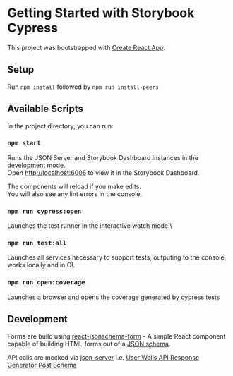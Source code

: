 # Getting Started with Storybook Cypress

This project was bootstrapped with [Create React App](https://github.com/facebook/create-react-app).

## Setup

Run `npm install` followed by `npm run install-peers`

## Available Scripts

In the project directory, you can run:

### `npm start`

Runs the JSON Server and Storybook Dashboard instances in the development mode.\
Open [http://localhost:6006](http://localhost:6006) to view it in the Storybook Dashboard.

The components will reload if you make edits.\
You will also see any lint errors in the console.


### `npm run cypress:open`

Launches the test runner in the interactive watch mode.\

### `npm run test:all`

Launches all services necessary to support tests, outputing to the console, works locally and in CI.

### `npm run open:coverage`

Launches a browser and opens the coverage generated by cypress tests

## Development

Forms are build using [react-jsonschema-form](https://react-jsonschema-form.readthedocs.io/en/latest/) - 
A simple React component capable of building HTML forms out of a [JSON schema](http://json-schema.org/).

API calls are mocked via [json-server](https://github.com/typicode/json-server) i.e.
[User Walls API Response Generator Post Schema](http://localhost:3030/userWallsAPIResponseGeneratorPostSchema )
